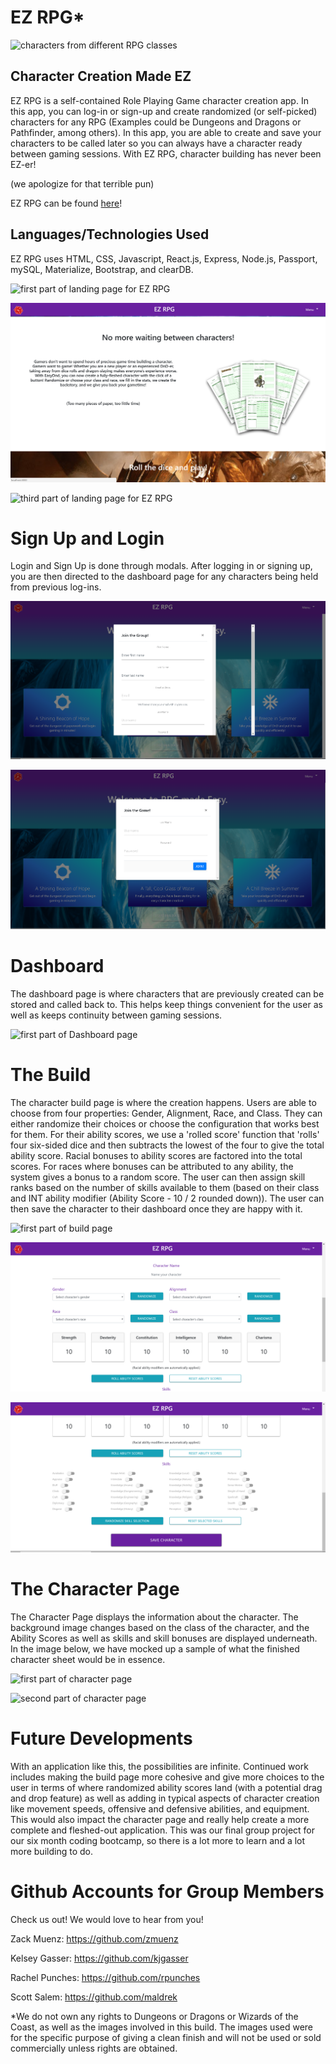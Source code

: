 # EZ RPG*

![characters from different RPG classes](https://pm1.narvii.com/6383/15429edc1490fca7ed4ce3dcded18f876088bd32_hq.jpg)

## Character Creation Made EZ

EZ RPG is a self-contained Role Playing Game character creation app. In this app, you can log-in or sign-up and create randomized (or self-picked) characters for any RPG (Examples could be Dungeons and Dragons or Pathfinder, among others). In this app, you are able to create and save your characters to be called later so you can always have a character ready between gaming sessions. With EZ RPG, character building has never been EZ-er! 

(we apologize for that terrible pun)

EZ RPG can be found <a href='https://ezrpg.herokuapp.com/' target='_blank'>here</a>!

## Languages/Technologies Used

EZ RPG uses HTML, CSS, Javascript, React.js, Express, Node.js, Passport, mySQL, Materialize, Bootstrap, and clearDB. 

![first part of landing page for EZ RPG](client/src/images/readme/RPG1.PNG)

![second part of landing page for EZ RPG](client/src/images/readme/RPG2.PNG)

![third part of landing page for EZ RPG](client/src/images/readme/RPG3.PNG)

# Sign Up and Login

Login and Sign Up is done through modals. After logging in or signing up, you are then directed to the dashboard page for any characters being held from previous log-ins. 

![sign-up modal](client/src/images/readme/signup.PNG)

![login modal](client/src/images/readme/login.PNG)

# Dashboard

The dashboard page is where characters that are previously created can be stored and called back to. This helps keep things convenient for the user as well as keeps continuity between gaming sessions.

![first part of Dashboard page](client/src/images/readme/dashboard1.PNG)

# The Build

The character build page is where the creation happens. Users are able to choose from four properties: Gender, Alignment, Race, and Class. They can either randomize their choices or choose the configuration that works best for them. For their ability scores, we use a 'rolled score' function that 'rolls' four six-sided dice and then subtracts the lowest of the four to give the total ability score. Racial bonuses to ability scores are factored into the total scores. For races where bonuses can be attributed to any ability, the system gives a bonus to a random score. The user can then assign skill ranks based on the number of skills available to them (based on their class and INT ability modifier (Ability Score - 10 / 2 rounded down)). The user can then save the character to their dashboard once they are happy with it. 

![first part of build page](client/src/images/readme/build1.PNG)

![second part of build page](client/src/images/readme/build2.PNG)

![third part of build page](client/src/images/readme/build3.PNG)

# The Character Page

The Character Page displays the information about the character. The background image changes based on the class of the character, and the Ability Scores as well as skills and skill bonuses are displayed underneath. In the image below, we have mocked up a sample of what the finished character sheet would be in essence. 

![first part of character page](client/src/images/readme/character1.PNG)

![second part of character page](client/src/images/readme/character2.PNG)

# Future Developments

With an application like this, the possibilities are infinite. Continued work includes making the build page more cohesive and give more choices to the user in terms of where randomized ability scores land (with a potential drag and drop feature) as well as adding in typical aspects of character creation like movement speeds, offensive and defensive abilities, and equipment. This would also impact the character page and really help create a more complete and fleshed-out application. This was our final group project for our six month coding bootcamp, so there is a lot more to learn and a lot more building to do. 

# Github Accounts for Group Members

Check us out! We would love to hear from you!

Zack Muenz: https://github.com/zmuenz

Kelsey Gasser: https://github.com/kjgasser

Rachel Punches: https://github.com/rpunches

Scott Salem: https://github.com/maldrek

*We do not own any rights to Dungeons or Dragons or Wizards of the Coast, as well as the images involved in this build. The images used were for the specific purpose of giving a clean finish and will not be used or sold commercially unless rights are obtained. 
